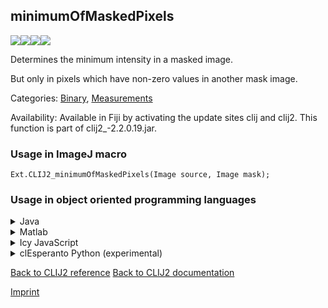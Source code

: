 ## minimumOfMaskedPixels
<img src="images/mini_empty_logo.png"/><img src="images/mini_clij2_logo.png"/><img src="images/mini_clijx_logo.png"/><img src="images/mini_cle_logo.png"/>

Determines the minimum intensity in a masked image. 

But only in pixels which have non-zero values in another mask image.

Categories: [Binary](https://clij.github.io/clij2-docs/reference__binary), [Measurements](https://clij.github.io/clij2-docs/reference__measurement)

Availability: Available in Fiji by activating the update sites clij and clij2.
This function is part of clij2_-2.2.0.19.jar.

### Usage in ImageJ macro
```
Ext.CLIJ2_minimumOfMaskedPixels(Image source, Image mask);
```


### Usage in object oriented programming languages



<details>

<summary>
Java
</summary>
<pre class="highlight">// init CLIJ and GPU
import net.haesleinhuepf.clij2.CLIJ2;
import net.haesleinhuepf.clij.clearcl.ClearCLBuffer;
CLIJ2 clij2 = CLIJ2.getInstance();

// get input parameters
ClearCLBuffer source = clij2.push(sourceImagePlus);
ClearCLBuffer mask = clij2.push(maskImagePlus);
</pre>

<pre class="highlight">
// Execute operation on GPU
double resultMinimumOfMaskedPixels = clij2.minimumOfMaskedPixels(source, mask);
</pre>

<pre class="highlight">
// show result
System.out.println(resultMinimumOfMaskedPixels);

// cleanup memory on GPU
clij2.release(source);
clij2.release(mask);
</pre>

</details>



<details>

<summary>
Matlab
</summary>
<pre class="highlight">% init CLIJ and GPU
clij2 = init_clatlab();

% get input parameters
source = clij2.pushMat(source_matrix);
mask = clij2.pushMat(mask_matrix);
</pre>

<pre class="highlight">
% Execute operation on GPU
double resultMinimumOfMaskedPixels = clij2.minimumOfMaskedPixels(source, mask);
</pre>

<pre class="highlight">
% show result
System.out.println(resultMinimumOfMaskedPixels);

% cleanup memory on GPU
clij2.release(source);
clij2.release(mask);
</pre>

</details>



<details>

<summary>
Icy JavaScript
</summary>
<pre class="highlight">// init CLIJ and GPU
importClass(net.haesleinhuepf.clicy.CLICY);
importClass(Packages.icy.main.Icy);

clij2 = CLICY.getInstance();

// get input parameters
source_sequence = getSequence();
source = clij2.pushSequence(source_sequence);
mask_sequence = getSequence();
mask = clij2.pushSequence(mask_sequence);
</pre>

<pre class="highlight">
// Execute operation on GPU
double resultMinimumOfMaskedPixels = clij2.minimumOfMaskedPixels(source, mask);
</pre>

<pre class="highlight">
// show result
System.out.println(resultMinimumOfMaskedPixels);

// cleanup memory on GPU
clij2.release(source);
clij2.release(mask);
</pre>

</details>



<details>

<summary>
clEsperanto Python (experimental)
</summary>
<pre class="highlight">import pyclesperanto_prototype as cle

cle.minimum_of_masked_pixels(source, mask)

</pre>



</details>



[Back to CLIJ2 reference](https://clij.github.io/clij2-docs/reference)
[Back to CLIJ2 documentation](https://clij.github.io/clij2-docs)

[Imprint](https://clij.github.io/imprint)
